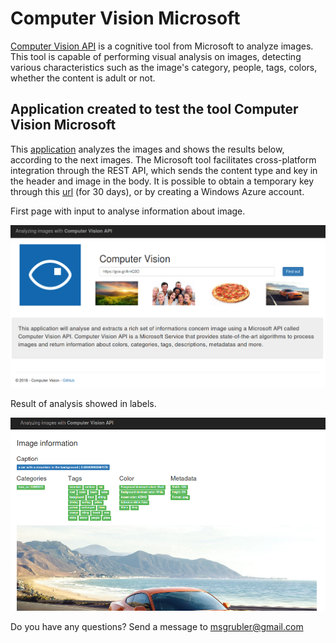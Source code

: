 # Computer Vision Microsoft

<a href="https://azure.microsoft.com/pt-br/services/cognitive-services/computer-vision/">Computer Vision API</a> is a cognitive tool from Microsoft to analyze images. This tool is capable of performing visual analysis on images, detecting various characteristics such as the image's category, people, tags, colors, whether the content is adult or not.

## Application created to test the tool Computer Vision Microsoft

This <a href="https://analyzingimages.azurewebsites.net/">application</a> analyzes the images and shows the results below, according to the next images. The Microsoft tool facilitates cross-platform integration through the REST API, which sends the content type and key in the header and image in the body. It is possible to obtain a temporary key through this <a href="https://azure.microsoft.com/pt-br/try/cognitive-services/?api=computer-vision">url</a> (for 30 days), or by creating a Windows Azure account.

First page with input to analyse information about image.

<img src="./../../images/ComputerVisionApi.png">

Result of analysis showed in labels.

<img src="./../../images/predict.png">

Do you have any questions? Send a message to msgrubler@gmail.com
